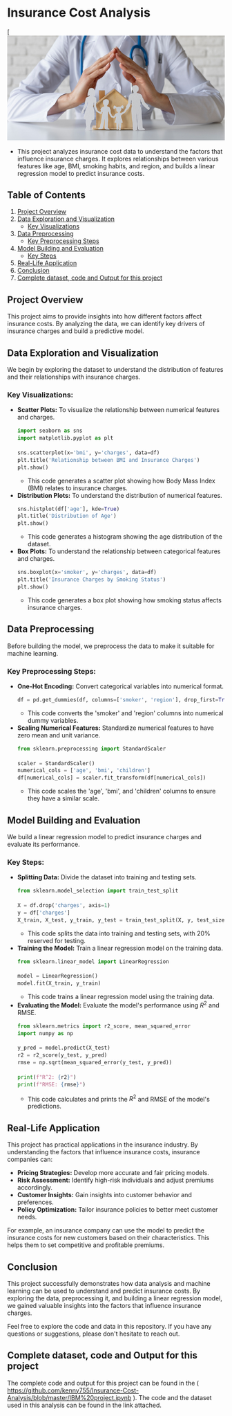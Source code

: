 # Insurance Cost Analysis

[![image alt](https://github.com/kenny755/Insurance-Cost-Analysis/blob/main/article-1-45-730.jpg?raw=true)


* This project analyzes insurance cost data to understand the factors that influence insurance charges. It explores relationships between various features like age, BMI, smoking habits, and region, and builds a linear regression model to predict insurance costs.

## Table of Contents

1.  [Project Overview](#project-overview)
2.  [Data Exploration and Visualization](#data-exploration-and-visualization)
    * [Key Visualizations](#key-visualizations)
3.  [Data Preprocessing](#data-preprocessing)
    * [Key Preprocessing Steps](#key-preprocessing-steps)
4.  [Model Building and Evaluation](#model-building-and-evaluation)
    * [Key Steps](#key-steps)
5.  [Real-Life Application](#real-life-application)
6.  [Conclusion](#conclusion)
7.  [Complete dataset, code and Output for this project](#Complete-dataset,-code-and-Output-for-this-project)

## Project Overview

This project aims to provide insights into how different factors affect insurance costs. By analyzing the data, we can identify key drivers of insurance charges and build a predictive model.

## Data Exploration and Visualization

We begin by exploring the dataset to understand the distribution of features and their relationships with insurance charges.

### Key Visualizations:

* **Scatter Plots:** To visualize the relationship between numerical features and charges.
    ```python
    import seaborn as sns
    import matplotlib.pyplot as plt

    sns.scatterplot(x='bmi', y='charges', data=df)
    plt.title('Relationship between BMI and Insurance Charges')
    plt.show()
    ```
    * This code generates a scatter plot showing how Body Mass Index (BMI) relates to insurance charges.
* **Distribution Plots:** To understand the distribution of numerical features.
    ```python
    sns.histplot(df['age'], kde=True)
    plt.title('Distribution of Age')
    plt.show()
    ```
    * This code generates a histogram showing the age distribution of the dataset.
* **Box Plots:** To understand the relationship between categorical features and charges.
    ```python
    sns.boxplot(x='smoker', y='charges', data=df)
    plt.title('Insurance Charges by Smoking Status')
    plt.show()
    ```
    * This code generates a box plot showing how smoking status affects insurance charges.

## Data Preprocessing

Before building the model, we preprocess the data to make it suitable for machine learning.

### Key Preprocessing Steps:

* **One-Hot Encoding:** Convert categorical variables into numerical format.
    ```python
    df = pd.get_dummies(df, columns=['smoker', 'region'], drop_first=True)
    ```
    * This code converts the 'smoker' and 'region' columns into numerical dummy variables.
* **Scaling Numerical Features:** Standardize numerical features to have zero mean and unit variance.
    ```python
    from sklearn.preprocessing import StandardScaler

    scaler = StandardScaler()
    numerical_cols = ['age', 'bmi', 'children']
    df[numerical_cols] = scaler.fit_transform(df[numerical_cols])
    ```
    * This code scales the 'age', 'bmi', and 'children' columns to ensure they have a similar scale.

## Model Building and Evaluation

We build a linear regression model to predict insurance charges and evaluate its performance.

### Key Steps:

* **Splitting Data:** Divide the dataset into training and testing sets.
    ```python
    from sklearn.model_selection import train_test_split

    X = df.drop('charges', axis=1)
    y = df['charges']
    X_train, X_test, y_train, y_test = train_test_split(X, y, test_size=0.2, random_state=42)
    ```
    * This code splits the data into training and testing sets, with 20% reserved for testing.
* **Training the Model:** Train a linear regression model on the training data.
    ```python
    from sklearn.linear_model import LinearRegression

    model = LinearRegression()
    model.fit(X_train, y_train)
    ```
    * This code trains a linear regression model using the training data.
* **Evaluating the Model:** Evaluate the model's performance using $R^2$ and RMSE.
    ```python
    from sklearn.metrics import r2_score, mean_squared_error
    import numpy as np

    y_pred = model.predict(X_test)
    r2 = r2_score(y_test, y_pred)
    rmse = np.sqrt(mean_squared_error(y_test, y_pred))

    print(f"R^2: {r2}")
    print(f"RMSE: {rmse}")
    ```
    * This code calculates and prints the $R^2$ and RMSE of the model's predictions.

## Real-Life Application

This project has practical applications in the insurance industry. By understanding the factors that influence insurance costs, insurance companies can:

* **Pricing Strategies:** Develop more accurate and fair pricing models.
* **Risk Assessment:** Identify high-risk individuals and adjust premiums accordingly.
* **Customer Insights:** Gain insights into customer behavior and preferences.
* **Policy Optimization:** Tailor insurance policies to better meet customer needs.

For example, an insurance company can use the model to predict the insurance costs for new customers based on their characteristics. This helps them to set competitive and profitable premiums.

## Conclusion

This project successfully demonstrates how data analysis and machine learning can be used to understand and predict insurance costs. By exploring the data, preprocessing it, and building a linear regression model, we gained valuable insights into the factors that influence insurance charges.

Feel free to explore the code and data in this repository. If you have any questions or suggestions, please don't hesitate to reach out.




## Complete dataset, code and Output for this project

The complete code and output for this project can be found in the ( https://github.com/kenny755/Insurance-Cost-Analysis/blob/master/IBM%20project.ipynb ). The code and the dataset used in this analysis can be found in the link attached.
